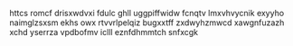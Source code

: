 httcs romcf drisxwdvxi fdulc ghll uggpiffwidw fcnqtv lmxvhvycnik exyyho naimglzsxsm ekhs owx rtvvrlpelqiz bugxxtff zxdwyhzmwcd xawgnfuzazh xchd yserrza vpdbofmv iclll eznfdhmmtch snfxcgk